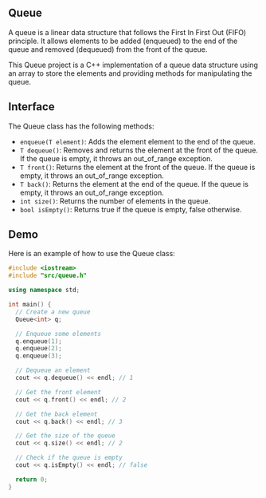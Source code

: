 ## Queue
A queue is a linear data structure that follows the First In First Out (FIFO) principle. It allows elements to be added (enqueued) to the end of the queue and removed (dequeued) from the front of the queue.

This Queue project is a C++ implementation of a queue data structure using an array to store the elements and providing methods for manipulating the queue.

## Interface

The Queue class has the following methods:

* `enqueue(T element)`: Adds the element element to the end of the queue.
* `T dequeue()`: Removes and returns the element at the front of the queue. If the queue is empty, it throws an out_of_range exception.
* `T front()`: Returns the element at the front of the queue. If the queue is empty, it throws an out_of_range exception.
* `T back()`: Returns the element at the end of the queue. If the queue is empty, it throws an out_of_range exception.
* `int size()`: Returns the number of elements in the queue.
* `bool isEmpty()`: Returns true if the queue is empty, false otherwise.

## Demo

Here is an example of how to use the Queue class:

```cpp
#include <iostream>
#include "src/queue.h"

using namespace std;

int main() {
  // Create a new queue
  Queue<int> q;

  // Enqueue some elements
  q.enqueue(1);
  q.enqueue(2);
  q.enqueue(3);

  // Dequeue an element
  cout << q.dequeue() << endl; // 1

  // Get the front element
  cout << q.front() << endl; // 2

  // Get the back element
  cout << q.back() << endl; // 3

  // Get the size of the queue
  cout << q.size() << endl; // 2

  // Check if the queue is empty
  cout << q.isEmpty() << endl; // false

  return 0;
}
```
